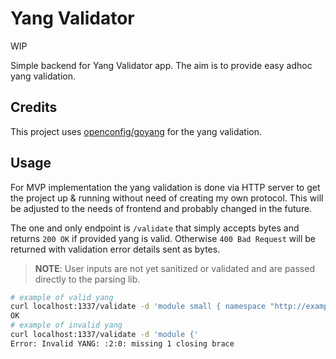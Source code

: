 # Yang Validator

WIP

Simple backend for Yang Validator app.
The aim is to provide easy adhoc yang validation.

## Credits

This project uses [openconfig/goyang](https://github.com/openconfig/goyang) for the yang validation.

## Usage

For MVP implementation the yang validation is done via HTTP server to get the project up & running without need of creating my own protocol.
This will be adjusted to the needs of frontend and probably changed in the future.

The one and only endpoint is `/validate` that simply accepts bytes and returns `200 OK` if provided yang is valid. Otherwise `400 Bad Request` will be returned with validation error details sent as bytes.

> **NOTE**: User inputs are not yet sanitized or validated and are passed directly to the parsing lib.

```bash
# example of valid yang
curl localhost:1337/validate -d 'module small { namespace "http://example.com/small"; prefix small; }'
OK
# example of invalid yang
curl localhost:1337/validate -d 'module {'
Error: Invalid YANG: :2:0: missing 1 closing brace
```
